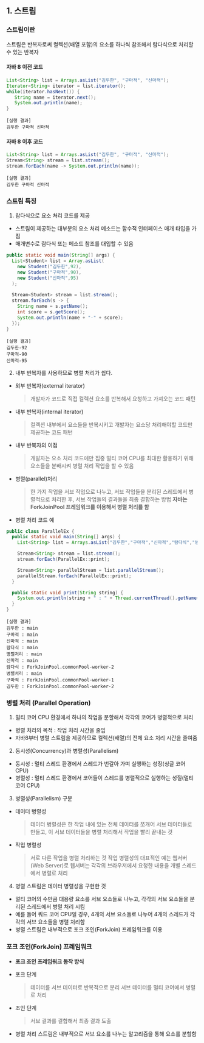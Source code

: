 ## 1. 스트림

### 스트림이란
스트림은 반복자로써 컬렉션(배열 포함)의 요소를 하나씩 참조해서 람다식으로 처리할 수 있는 반복자

#### 자바 8 이전 코드 
````JAVA 
List<String> list = Arrays.asList("김두한", "구마적", "신마적");
Iterator<String> iterator = list.iterator();
while(iterator.hasNext()) {
   String name = iterator.next();
   System.out.println(name);
}
````
````
[실행 결과]
김두한 구마적 신마적 
````

#### 자바 8 이후 코드
````JAVA
List<String> list = Arrays.asList("김두한", "구마적", "신마적");
Stream<String> stream = list.stream();
stream.forEach(name -> System.out.println(name));
````
````
[실행 결과]
김두한 구마적 신마적 
````

### 스트림 특징
1. 람다식으로 요소 처리 코드를 제공
- 스트림이 제공하는 대부분의 요소 처리 메소드는 함수적 인터페이스 매개 타입을 가짐
- 매개변수로 람다식 또는 메소드 참조를 대입할 수 있음

````JAVA
public static void main(String[] args) {
  List<Student> list = Array.asList(
    new Student("김두한",92),
    new Student("구마적",90),
    new Student("신마적",95)
  );
  
  Stream<Student> stream = list.stream();
  stream.forEach(s -> {
    String name = s.getName();
    int score = s.getScore();
    System.out.println(name + "-" + score);
  });
}
````
````
[실행 결과]
김두한-92
구마적-90
신마적-95
````

2. 내부 반복자를 사용하므로 병렬 처리가 쉽다.
- 외부 반복자(external iterator)
  > 개발자가 코드로 직접 컬렉션 요소를 반복해서 요청하고 가져오는 코드 패턴
- 내부 반복자(internal iterator)
  > 컬렉션 내부에서 요소들을 반복시키고 개발자는 요소당 처리해야할 코드만 제공하는 코드 패턴
- 내부 반복자의 이점
  > 개발자는 요소 처리 코드에만 집중 
  > 멀티 코어 CPU를 최대한 활용하기 위해 요소들을 분배시켜 병렬 처리 작업을 할 수 있음
- 병렬(parallel)처리
  > 한 가지 작업을 서브 작업으로 나누고, 서브 작업들을 분리된 스레드에서 병렬적으로 처리한 후, 서브 작업들의 결과들을 최종 결합하는 방법
  > **자바는 ForkJoinPool 프레임워크를 이용해서 병렬 처리를 함** 
- 병렬 처리 코드 예

````JAVA
public class ParallelEx {
  public static void main(String[] args) {
    List<String> list = Arrays.asList("김두한","구마적","신마적","람다식","병렬처리");

    Stream<String> stream = list.stream();
    stream.forEach(ParallelEx::print);

    Stream<String> parallelStream = list.parallelStream();
    parallelStream.forEach(ParallelEx::print);
  }

  public static void print(String string) {
    System.out.println(string + " : " + Thread.currentThread().getName());
  }
}
````
````
[실행 결과]
김두한 : main
구마적 : main
신마적 : main
람다식 : main
병렬처리 : main
신마적 : main
람다식 : ForkJoinPool.commonPool-worker-2
병렬처리 : main
구마적 : ForkJoinPool.commonPool-worker-1
김두한 : ForkJoinPool.commonPool-worker-2
````

### 병렬 처리 (Parallel Operation)
1. 멀티 코어 CPU 환경에서 하나의 작업을 분할해서 각각의 코어가 병렬적으로 처리
- 병렬 처리의 목적 : 작업 처리 시간을 줄임
- 자바8부터 병렬 스트림을 제공하므로 컬렉션(배열)의 전체 요소 처리 시간을 줄여줌

2. 동시성(Concurrency)과 병렬성(Parallelism)
- 동시성 : 멀티 스레드 환경에서 스레드가 번갈아 가며 실행하는 성징(싱글 코어 CPU)
- 병렬성 : 멀티 스레드 환경에서 코어들이 스레드를 병렬적으로 실행하는 성질(멀티 코어 CPU)

3. 병렬성(Parallelism) 구분
- 데이터 병렬성
  > 데이터 병렬성은 한 작업 내에 있는 전체 데이터를 쪼개어 서브 데이터들로 만들고, 이 서브 데이터들을 
    병렬 처리해서 작업을 빨리 끝내는 것
- 작업 병렬성
  > 서로 다른 작업을 병렬 처리하는 것
  > 작업 병렬성의 대표적인 예는 웹서버(Web Server)로 웹서버는 각각의 브라우저에서 요청한 내용을 
    개별 스레드에서 병렬로 처리

4. 병렬 스트림은 데이터 병렬성을 구현한 것
- 멀티 코어의 수만큼 대용량 요소를 서브 요소들로 나누고, 각각의 서브 요소들을 분리된 스레드에서 
  병렬 처리 시킴
- 예를 들어 쿼드 코어 CPU일 경우, 4개의 서브 요소들로 나누어 4개의 스레드가 각각의 서브 요소들을 병렬 처리함
- 병렬 스트림은 내부적으로 포크 조인(ForkJoin) 프레임워크를 이용


### 포크 조인(ForkJoin) 프레임워크
* **포크 조인 프레임워크 동작 방식**

- 포크 단계
  > 데이터를 서브 데이터로 반복적으로 분리
  > 서브 데이터를 멀티 코어에서 병렬로 처리
  
- 조인 단계
  > 서브 결과를 결합해서 최종 결과 도출
  
- 병렬 처리 스트림은 내부적으로 서브 요소를 나누는 알고리즘을 통해 요소를 분할함


 
